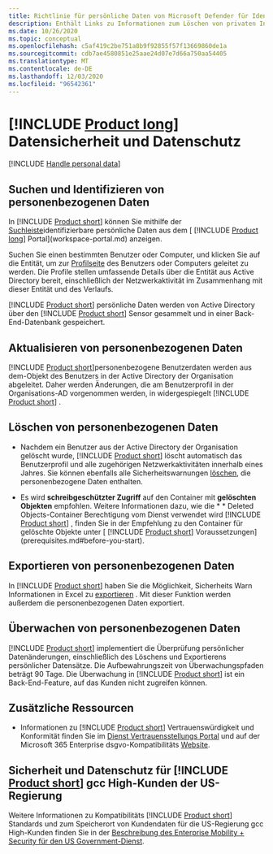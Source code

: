 ```yaml
---
title: Richtlinie für persönliche Daten von Microsoft Defender für Identity
description: Enthält Links zu Informationen zum Löschen von privaten Informationen und persönlichen Daten von Microsoft Defender für die Identität.
ms.date: 10/26/2020
ms.topic: conceptual
ms.openlocfilehash: c5af419c2be751a8b9f92855f57f13669860de1a
ms.sourcegitcommit: cdb7ae4580851e25aae24d07e7d66a750aa54405
ms.translationtype: MT
ms.contentlocale: de-DE
ms.lasthandoff: 12/03/2020
ms.locfileid: "96542361"
---
```

# <a name="product-long-data-security-and-privacy"></a>[!INCLUDE [Product long](includes/product-long.md)] Datensicherheit und Datenschutz

[!INCLUDE [Handle personal data](../includes/gdpr-intro-sentence.md)]

## <a name="search-for-and-identify-personal-data"></a>Suchen und Identifizieren von personenbezogenen Daten

In [!INCLUDE [Product short](includes/product-short.md)] können Sie mithilfe der [Suchleiste](workspace-portal.md#search-bar)identifizierbare persönliche Daten aus dem [ [!INCLUDE [Product long](includes/product-long.md)] Portal](workspace-portal.md) anzeigen.

Suchen Sie einen bestimmten Benutzer oder Computer, und klicken Sie auf die Entität, um zur [Profilseite](entity-profiles.md) des Benutzers oder Computers geleitet zu werden. Die Profile stellen umfassende Details über die Entität aus Active Directory bereit, einschließlich der Netzwerkaktivität im Zusammenhang mit dieser Entität und des Verlaufs.

[!INCLUDE [Product short](includes/product-short.md)] persönliche Daten werden von Active Directory über den [!INCLUDE [Product short](includes/product-short.md)] Sensor gesammelt und in einer Back-End-Datenbank gespeichert.

## <a name="update-personal-data"></a>Aktualisieren von personenbezogenen Daten

[!INCLUDE [Product short](includes/product-short.md)]personenbezogene Benutzerdaten werden aus dem-Objekt des Benutzers in der Active Directory der Organisation abgeleitet. Daher werden Änderungen, die am Benutzerprofil in der Organisations-AD vorgenommen werden, in widergespiegelt [!INCLUDE [Product short](includes/product-short.md)] .

## <a name="delete-personal-data"></a>Löschen von personenbezogenen Daten

- Nachdem ein Benutzer aus der Active Directory der Organisation gelöscht wurde, [!INCLUDE [Product short](includes/product-short.md)] löscht automatisch das Benutzerprofil und alle zugehörigen Netzwerkaktivitäten innerhalb eines Jahres. Sie können ebenfalls alle Sicherheitswarnungen [löschen](working-with-suspicious-activities.md#review-suspicious-activities-on-the-attack-time-line), die personenbezogene Daten enthalten.

- Es wird **schreibgeschützter Zugriff** auf den Container mit **gelöschten Objekten** empfohlen. Weitere Informationen dazu, wie die * * Deleted Objects-Container Berechtigung vom Dienst verwendet wird [!INCLUDE [Product short](includes/product-short.md)] , finden Sie in der Empfehlung zu den Container für gelöschte Objekte unter [ [!INCLUDE [Product short](includes/product-short.md)] Voraussetzungen](prerequisites.md#before-you-start).

## <a name="export-personal-data"></a>Exportieren von personenbezogenen Daten

In [!INCLUDE [Product short](includes/product-short.md)] haben Sie die Möglichkeit, Sicherheits Warn Informationen in Excel zu [exportieren](working-with-suspicious-activities.md#review-suspicious-activities-on-the-attack-time-line) . Mit dieser Funktion werden außerdem die personenbezogenen Daten exportiert.

## <a name="audit-personal-data"></a>Überwachen von personenbezogenen Daten

[!INCLUDE [Product short](includes/product-short.md)] implementiert die Überprüfung persönlicher Datenänderungen, einschließlich des Löschens und Exportierens persönlicher Datensätze. Die Aufbewahrungszeit von Überwachungspfaden beträgt 90 Tage. Die Überwachung in [!INCLUDE [Product short](includes/product-short.md)] ist ein Back-End-Feature, auf das Kunden nicht zugreifen können.

## <a name="additional-resources"></a>Zusätzliche Ressourcen

- Informationen zu [!INCLUDE [Product short](includes/product-short.md)] Vertrauenswürdigkeit und Konformität finden Sie im [Dienst Vertrauensstellungs Portal](https://servicetrust.microsoft.com/ViewPage/GDPRGetStarted) und auf der Microsoft 365 Enterprise dsgvo-Kompatibilitäts [Website](/microsoft-365/compliance/gdpr?view=o365-worldwide&preserve-view=true).

## <a name="security-and-privacy-for-product-short-us-government-gcc-high-customers"></a>Sicherheit und Datenschutz für [!INCLUDE [Product short](includes/product-short.md)] gcc High-Kunden der US-Regierung

Weitere Informationen zu Kompatibilitäts [!INCLUDE [Product short](includes/product-short.md)] Standards und zum Speicherort von Kundendaten für die US-Regierung gcc High-Kunden finden Sie in der [Beschreibung des Enterprise Mobility + Security für den US Government-Dienst](/enterprise-mobility-security/solutions/ems-govt-service-description).
